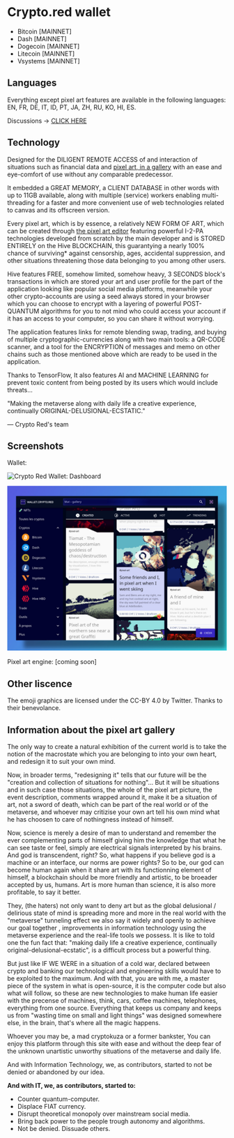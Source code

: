 # Crypto.red wallet

 * Bitcoin [MAINNET]
 * Dash [MAINNET]
 * Dogecoin [MAINNET]
 * Litecoin [MAINNET]
 * Vsystems [MAINNET]

## Languages

Everything except pixel art features are available in the following languages:
EN, FR, DE, IT, ID, PT, JA, ZH, RU, KO, HI, ES.

Discussions -> [CLICK HERE](https://github.com/crypto-red/crypto-red.github.io/discussions)

## Technology

Designed for the DILIGENT REMOTE ACCESS of and interaction of situations such as financial data and [pixel art, in a gallery](https://wallet.crypto.red/gallery) with an ease and eye-comfort of use without any comparable predecessor.

It embedded a GREAT MEMORY, a CLIENT DATABASE in other words with up to 11GB available, along with multiple (service) workers enabling multi-threading for a faster and more convenient use of web technologies related to canvas and its offscreen version.

Every pixel art, which is by essence, a relatively NEW FORM OF ART, which can be created through [the pixel art editor](https://wallet.crypto.red/pixel) featuring powerful I-2-PA technologies developed from scratch by the main developer and is STORED ENTIRELY on the Hive BLOCKCHAIN, this guarantying a nearly 100% chance of surviving* against censorship, ages, accidental suppression, and other situations threatening those data belonging to you among other users.

Hive features FREE, somehow limited, somehow heavy, 3 SECONDS block's transactions in which are stored your art and user profile for the part of the application looking like popular social media platforms, meanwhile your other crypto-accounts are using a seed always stored in your browser which you can choose to encrypt with a layering of powerful POST-QUANTUM algorithms for you to not mind who could access your account if it has an access to your computer, so you can share it without worrying.

The application features links for remote blending swap, trading, and buying of multiple cryptographic-currencies along with two main tools: a QR-CODE scanner, and a tool for the ENCRYPTION of messages and memo on other chains such as those mentioned above which are ready to be used in the application.

Thanks to TensorFlow, It also features AI and MACHINE LEARNING for prevent toxic content from being posted by its users which would include threats...

"Making the metaverse along with daily life a creative experience, continually ORIGINAL-DELUSIONAL-ECSTATIC."

— Crypto Red's team

## Screenshots

Wallet:

![Crypto Red Wallet: Dashboard](https://raw.githubusercontent.com/crypto-red/crypto-red.github.io/master/src/images/og-image.jpg)

![Crypto Red Wallet: Gallery](https://raw.githubusercontent.com/crypto-red/crypto-red.github.io/master/src/images/og-image-2.jpg)

Pixel art engine:
[coming soon]

## Other liscence

The emoji graphics are licensed under the CC-BY 4.0 by Twitter. Thanks to their benevolance.

## Information about the pixel art gallery

The only way to create a natural exhibition of the current world is to take the notion of the macrostate which you are belonging to into your own heart, and redesign it to suit your own mind.

Now, in broader terms, "redesigning it" tells that our future will be the "creation and collection of situations for nothing"... But it will be situations and in such case those situations, the whole of the pixel art picture, the event description, comments wrapped around it, make it be a situation of art, not a sword of death, which can be part of the real world or of the metaverse, and whoever may critizise your own art tell his own mind what he has choosen to care of nothingness instead of himself.

Now, science is merely a desire of man to understand and remember the ever complementing parts of himself giving him the knowledge that what he can see taste or feel, simply are electrical signals interpreted by his brains. And god is transcendent, right? So, what happens if you believe god is a machine or an interface, our norms are power rights? So to be, our god can become human again when it share art with its functionning element of himself, a blockchain should be more friendly and artistic, to be broeader accepted by us, humans. Art is more human than science, it is also more profitable, to say it better.

They, (the haters) not only want to deny art but as the global delusional / delirious state of mind is spreading more and more in the real world with the "metaverse" tunneling effect we also say it widely and openly to achieve our goal together , improvements in information technology using the metaverse experience and the real-life tools we possess. It is like to told one the fun fact that: "making daily life a creative experience, continually original-delusional-ecstatic", is a difficult process but a powerful thing.

But just like IF WE WERE in a situation of a cold war, declared between crypto and banking our technological and engineering skills would have to be exploited to the maximum. And with that, you are with me, a master piece of the system in what is open-source, it is the computer code but also what will follow, so these are new technologies to make human life easier with the precense of machines, think, cars, coffee machines, telephones, everything from one source. Everything that keeps us company and keeps us from "wasting time on small and light things" was designed somewhere else, in the brain, that's where all the magic happens.

Whoever you may be, a mad cryptokuza or a former bankster, You can enjoy this platform through this site with ease and without the deep fear of the unknown unartistic unworthy situations of the metaverse and daily life.

And with Information Technology, we, as contributors, started to not be denied or abandoned by our idea.

**And with IT, we, as contributors, started to:**

 * Counter quantum-computer.
 * Displace FIAT currency.
 * Disrupt theoretical monopoly over mainstream social media.
 * Bring back power to the people trough autonomy and algorithms.
 * Not be denied. Dissuade others.